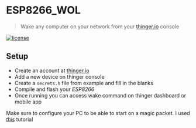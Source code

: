 # ESP8266_WOL
>Wake any computer on your network from your [thinger.io](https://console.thinger.io/) console

[![license](https://img.shields.io/github/license/vahidtvj/esp8266_wol)](https://github.com/vahidtvj/ESP8266_WOL/blob/master/LICENSE)

## Setup
*  Create an account at [thinger.io](https://thinger.io/) 
*  Add a new device on thinger console 
*  Create a `secrets.h` file from example and fill in the blanks
*  Compile and flash your *ESP8266*
*  Once running you can access wake command on thinger dashboard or mobile app

Make sure to configure your PC to be able to start on a magic packet. I used [*this*](https://forum-en.msi.com/faq/article/wake-on-lan-wol) tutorial